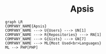 <h1 align="center">Apsis</h1>

```mermaid
graph LR
COMPANY_NAME{Apsis}
COMPANY_NAME ---> U{Users} ---> UN[1]
COMPANY_NAME ---> R{Repositories} ---> RN[1]
COMPANY_NAME ---> G{Gists} ---> GN[7]
COMPANY_NAME ---> ML{Most Used<br>Languages}
ML --> PHP[PHP]
```
